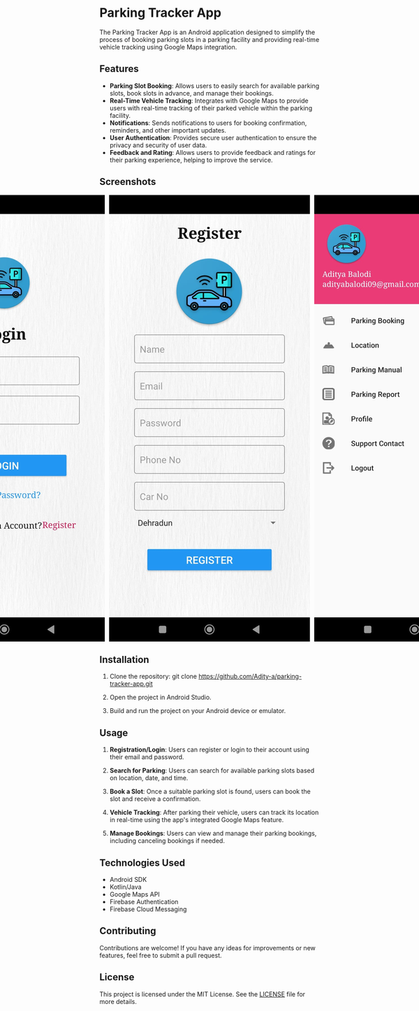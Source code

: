 # Parking Tracker App

The Parking Tracker App is an Android application designed to simplify the process of booking parking slots in a parking facility and providing real-time vehicle tracking using Google Maps integration.

## Features

- **Parking Slot Booking**: Allows users to easily search for available parking slots, book slots in advance, and manage their bookings.
- **Real-Time Vehicle Tracking**: Integrates with Google Maps to provide users with real-time tracking of their parked vehicle within the parking facility.
- **Notifications**: Sends notifications to users for booking confirmation, reminders, and other important updates.
- **User Authentication**: Provides secure user authentication to ensure the privacy and security of user data.
- **Feedback and Rating**: Allows users to provide feedback and ratings for their parking experience, helping to improve the service.

## Screenshots

<div style="display: flex; justify-content: center;">
    <img src="Screenshots/login.jpeg" alt="Screenshot 1" style="margin-right: 10px;">
    <img src="Screenshots/register.jpeg" alt="Screenshot 2" style="margin-right: 10px;">
    <img src="Screenshots/Home.jpeg" alt="Screenshot 3">
</div>

## Installation

1. Clone the repository:
git clone https://github.com/Adity-a/parking-tracker-app.git

2. Open the project in Android Studio.

3. Build and run the project on your Android device or emulator.

## Usage

1. **Registration/Login**: Users can register or login to their account using their email and password.

2. **Search for Parking**: Users can search for available parking slots based on location, date, and time.

3. **Book a Slot**: Once a suitable parking slot is found, users can book the slot and receive a confirmation.

4. **Vehicle Tracking**: After parking their vehicle, users can track its location in real-time using the app's integrated Google Maps feature.

5. **Manage Bookings**: Users can view and manage their parking bookings, including canceling bookings if needed.

## Technologies Used

- Android SDK
- Kotlin/Java
- Google Maps API
- Firebase Authentication
- Firebase Cloud Messaging

## Contributing

Contributions are welcome! If you have any ideas for improvements or new features, feel free to submit a pull request.

## License

This project is licensed under the MIT License. See the [LICENSE](LICENSE) file for more details.

